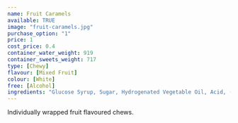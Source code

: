 ```yaml
---
name: Fruit Caramels
available: TRUE
image: "fruit-caramels.jpg"
purchase_option: "1"
price: 1
cost_price: 0.4
container_water_weight: 919
container_sweets_weight: 717
type: [Chewy]
flavour: [Mixed Fruit]
colour: [White]
free: [Alcohol]
ingredients: "Glucose Syrup, Sugar, Hydrogenated Vegetable Oil, Acid, (Citric Acid), Gelatine, Gelling Agent, (Gun Arabic), Flavourings, Colours (Beetroot Red, Beta-Carotene, Beta-Apo-8'-Corotinal)"
---
```

Individually wrapped fruit flavoured chews.